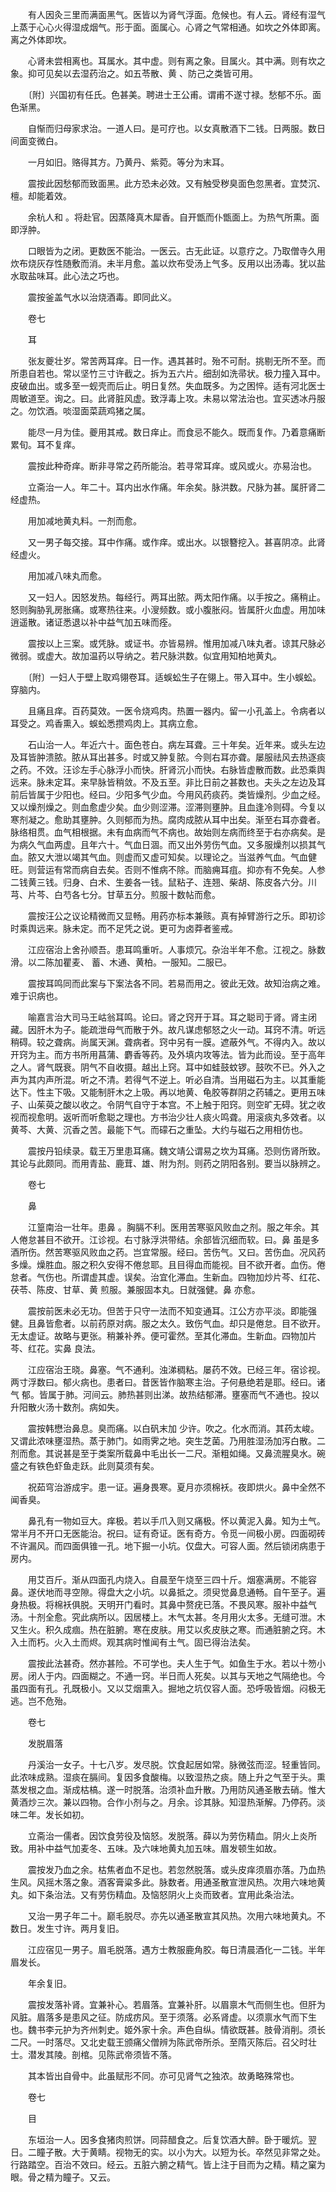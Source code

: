 <!-- { "loadSidebar": true } -->
　　有人因灸三里而满面黑气。医皆以为肾气浮面。危候也。有人云。肾经有湿气上蒸于心心火得湿成烟气。形于面。面属心。心肾之气常相通。如坎之外体即离。离之外体即坎。

　　心肾未尝相离也。耳属水。其中虚。则有离之象。目属火。其中满。则有坎之象。抑可见矣以去湿药治之。如五苓散、黄 、防己之类皆可用。

　　〔附〕兴国初有任氏。色甚美。聘进士王公甫。谓甫不遂寸禄。愁郁不乐。面色渐黑。

　　自惭而归母家求治。一道人曰。是可疗也。以女真散酒下二钱。日两服。数日间面变微白。

　　一月如旧。赂得其方。乃黄丹、紫菀。等分为末耳。

　　震按此因愁郁而致面黑。此方恐未必效。又有触受秽臭面色忽黑者。宜焚沉、檀。却能着效。

　　余杭人和 。将赴官。因蒸降真木犀香。自开甑而仆甑面上。为热气所熏。面即浮肿。

　　口眼皆为之闭。更数医不能治。一医云。古无此证。以意疗之。乃取僧寺久用炊布烧灰存性随敷而消。未半月愈。盖以炊布受汤上气多。反用以出汤毒。犹以盐水取盐味耳。此心法之巧也。

　　震按釜盖气水以治烧酒毒。即同此义。

　　卷七

　　耳

　　张友夔壮岁。常苦两耳痒。日一作。遇其甚时。殆不可耐。挑剔无所不至。而所患自若也。常以坚竹三寸许截之。拆为五六片。细刮如洗帚状。极力撞入耳中。皮破血出。或多至一蚬壳而后止。明日复然。失血既多。为之困悴。适有河北医士周敏道至。询之。曰。此肾脏风虚。致浮毒上攻。未易以常法治也。宜买透冰丹服之。勿饮酒。啖湿面菜蔬鸡猪之属。

　　能尽一月为佳。夔用其戒。数日痒止。而食忌不能久。既而复作。乃着意痛断累旬。耳不复痒。

　　震按此种奇痒。断非寻常之药所能治。若寻常耳痒。或风或火。亦易治也。

　　立斋治一人。年二十。耳内出水作痛。年余矣。脉洪数。尺脉为甚。属肝肾二经虚热。

　　用加减地黄丸料。一剂而愈。

　　又一男子每交接。耳中作痛。或作痒。或出水。以银簪挖入。甚喜阴凉。此肾经虚火。

　　用加减八味丸而愈。

　　又一妇人。因怒发热。每经行。两耳出脓。两太阳作痛。以手按之。痛稍止。怒则胸胁乳房胀痛。或寒热往来。小溲频数。或小腹胀闷。皆属肝火血虚。用加味逍遥散。诸证悉退以补中益气加五味而痊。

　　震按以上三案。或凭脉。或证书。亦皆易辨。惟用加减八味丸者。谅其尺脉必微弱。或虚大。故加温药以导纳之。若尺脉洪数。似宜用知柏地黄丸。

　　〔附〕一妇人于壁上取鸡翎卷耳。适蜈蚣生子在翎上。带入耳中。生小蜈蚣。穿脑内。

　　且痛且痒。百药莫效。一医令烧鸡肉。热置一器内。留一小孔盖上。令病者以耳受之。鸡香熏入。蜈蚣悉攒鸡肉上。其病立愈。

　　石山治一人。年近六十。面色苍白。病左耳聋。三十年矣。近年来。或头左边及耳皆肿溃脓。脓从耳出甚多。时或又肿复脓。今则右耳亦聋。屡服祛风去热逐痰之药。不效。汪诊左手心脉浮小而快。肝肾沉小而快。右脉皆虚散而数。此恐乘舆远来。脉未定耳。来早脉皆稍敛。不及五至。非比日前之甚数也。夫头之左边及耳前后皆属于少阳也。经曰。少阳多气少血。今用风药痰药。类皆燥剂。少血之经。又以燥剂燥之。则血愈虚少矣。血少则涩滞。涩滞则壅肿。且血逢冷则碍。今复以寒剂凝之。愈助其壅肿。久则郁而为热。腐肉成脓从耳中出矣。渐至右耳亦聋者。脉络相贯。血气相根据。未有血病而气不病也。故始则左病而终至于右亦病矣。是为病久气血两虚。且年六十。气血日涸。而又出外劳伤气血。又多服燥剂以损其气血。脓又大泄以竭其气血。则虚而又虚可知矣。以理论之。当滋养气血。气血健旺。则营运有常而病自去矣。否则不惟病不除。而脑痈耳疽。抑亦有不免矣。人参二钱黄三钱。归身、白术、生姜各一钱。鼠粘子、连翘、柴胡、陈皮各六分。川芎、片芩、白芍各七分。甘草五分。煎服十数帖而愈。

　　震按汪公之议论精微而又显畅。用药亦标本兼赅。真有掉臂游行之乐。即初诊时乘舆远来。脉未定。而不足凭之说。更可为卤莽者鉴戒。

　　江应宿治上舍孙顺吾。患耳鸣重听。人事烦冗。杂治半年不愈。江视之。脉数滑。以二陈加瞿麦、 蓄、木通、黄柏。一服知。二服已。

　　震按耳鸣同而此案与下案法各不同。若易而用之。彼此无效。故知治病之难。难于识病也。

　　喻嘉言治大司马王岵翁耳鸣。论曰。肾之窍开于耳。耳之聪司于肾。肾主闭藏。因肝木为子。能疏泄母气而散于外。故凡谋虑郁怒之火一动。耳窍不清。听远稍碍。较之聋病。尚属天渊。聋病者。窍中另有一膜。遮蔽外气。不得内入。故以开窍为主。而方书所用菖蒲、麝香等药。及外填内攻等法。皆为此而设。至于高年之人。肾气既衰。阴气不自收摄。越出上窍。耳中如蛙鼓蚊锣。鼓吹不已。外入之声为其内声所混。听之不清。若得气不逆上。听必自清。当用磁石为主。以其重能达下。性主下吸。又能制肝木之上吸。再以地黄、龟胶等群阴之药辅之。更用五味子、山茱萸之酸以收之。令阴气自守于本宫。不上触于阳窍。则空旷无碍。犹之收视而视愈明。返听而听愈聪之理也。方书治少壮人痰火鸣聋。用滚痰丸多效者。以黄芩、大黄、沉香之苦。最能下气。而礞石之重坠。大约与磁石之用相仿也。

　　震按丹铅续录。载王万里患耳痛。魏文靖公谓易之坎为耳痛。恐则伤肾所致。其论与此颇同。而用青盐、鹿茸、雄、附为剂。则药之阴阳各别。要当以脉辨之。

　　卷七

　　鼻

　　江篁南治一壮年。患鼻 。胸膈不利。医用苦寒驱风败血之剂。服之年余。其人倦怠甚目不欲开。江诊视。右寸脉浮洪带结。余部皆沉细而软。曰。鼻 虽是多酒所伤。然苦寒驱风败血之药。岂宜常服。经曰。苦伤气。又曰。苦伤血。况风药多燥。燥胜血。服之积久安得不倦怠耶。且目得血而能视。目不欲开者。血伤。倦怠者。气伤也。所谓虚其虚。误矣。治宜化滞血。生新血。四物加炒片芩、红花、茯苓、陈皮、甘草、黄 煎服。兼服固本丸。日就强健。鼻 亦愈。

　　震按前医未必无功。但苦于只守一法而不知变通耳。江公方亦平淡。即能强健。且鼻皆愈者。以前药原对病。服之太久。致伤气血。却只是倦怠。目不欲开。无太虚证。故略与更张。稍兼补养。便可霍然。至其化滞血。生新血。四物加片芩、红花。实鼻 良法。

　　江应宿治王晓。鼻塞。气不通利。浊涕稠粘。屡药不效。已经三年。宿诊视。两寸浮数曰。郁火病也。患者曰。昔医皆作脑寒主治。子何悬绝若是耶。经曰。诸气 郁。皆属于肺。河间云。肺热甚则出涕。故热结郁滞。壅塞而气不通也。投以升阳散火汤十数剂。病如失。

　　震按韩懋治鼻息。臭而痛。以白矾末加 少许。吹之。化水而消。其药太峻。又谓此浓味壅湿热。蒸于肺门。如雨霁之地。突生芝菌。乃用胜湿汤加泻白散。二剂而愈。其说甚是至于类案所载鼻中毛出长一二尺。渐粗如绳。又鼻流腥臭水。碗盛之有铁色虾鱼走跃。此则莫须有矣。

　　祝茹穹治游成宇。患一证。遍身畏寒。夏月亦须棉袄。夜即烘火。鼻中全然不闻香臭。

　　鼻孔有一物如豆大。痒极。若以手爪入则又痛极。怀以黄泥入鼻。知为土气。常半月不开口无医能治。祝曰。证有奇证。医有奇方。令觅一间极小房。四面砌砖不许漏风。而四面俱锥一孔。地下掘一小坑。仅盘大。可容人面。然后锁闭病患于房内。

　　用艾百斤。渐从四面孔内烧入。自晨至午烧至三四十斤。烟塞满房。不能容鼻。遂伏地而寻空隙。得盘大之小坑。以鼻抵之。须臾觉鼻息通畅。自午至子。遍身热极。将棉袄俱脱。天明开门看时。其鼻中赘疣已落。不畏风寒。服补中益气汤。十剂全愈。究此病所以。因居楼上。木气太甚。冬月用火太多。无缝可泄。木又生火。积久成痼。热在脏腑。寒在皮肤。用艾以炙皮肤之寒。而通脏腑之窍。木入土而朽。火入土而烬。观其病时惟闻有土气。固已得治法矣。

　　震按此法甚奇。然亦甚险。不可学也。夫人生于气。如鱼生于水。若以十笏小房。闭人于内。四面糊之。不通一窍。半日而人死矣。以其与天地之气隔绝也。今虽四面有孔。孔既极小。又以艾烟熏入。掘地之坑仅容人面。恐呼吸皆烟。闷极无逃。岂不危殆。

　　卷七

　　发脱眉落

　　丹溪治一女子。十七八岁。发尽脱。饮食起居如常。脉微弦而涩。轻重皆同。此浓味成熟。湿痰在膈间。复因多食酸梅。以致湿热之痰。随上升之气至于头。熏蒸发根之血。渐成枯槁。遂一时脱落。治须补血升散。乃用防风通圣散去硝。惟大黄酒炒三次。兼以四物。合作小剂与之。月余。诊其脉。知湿热渐解。乃停药。淡味二年。发长如初。

　　立斋治一儒者。因饮食劳役及恼怒。发脱落。薛以为劳伤精血。阴火上炎所致。用补中益气加麦冬、五味。及六味地黄丸加五味。眉发顿生如故。

　　震按发乃血之余。枯焦者血不足也。若忽然脱落。或头皮痒须眉亦落。乃血热生风。风摇木落之象。酒客膏粱多此。脉数者。用通圣散宣泄风热。次用六味地黄丸。如下条治法。又有劳伤精血。及恼怒阴火上炎而致者。宜用此条治法。

　　又治一男子年二十。巅毛脱尽。亦先以通圣散宣其风热。次用六味地黄丸。不数日。发生寸许。两月复旧。

　　江应宿见一男子。眉毛脱落。遇方士教服鹿角胶。每日清晨酒化一二钱。半年眉发长。

　　年余复旧。

　　震按发落补肾。宜兼补心。若眉落。宜兼补肝。以眉禀木气而侧生也。但肝为风脏。眉落多是患风之征。防成疠风。至于须落。必系肾虚。以须禀水气而下生也。魏书李元护为齐州刺史。姬外家十余。声色自纵。情欲既甚。肢骨消削。须长二尺。一时落尽。又北史载王颁痛父僧辨为陈武帝所杀。至隋灭陈后。召父时壮士。潜发其陵。剖棺。见陈武帝须皆不落。

　　其本皆出自骨中。此虽赋形不同。亦可见肾气之独浓。故勇略殊常也。

　　卷七

　　目

　　东垣治一人。因多食猪肉煎饼。同蒜醋食之。后复饮酒大醉。卧于暖炕。翌日。二瞳子散。大于黄睛。视物无的实。以小为大。以短为长。卒然见非常之处。行路踏空。百治不效曰。经云。五脏六腑之精气。皆上注于目而为之精。精之窠为眼。骨之精为瞳子。又云。

